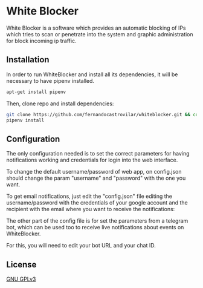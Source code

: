 # White Blocker

White Blocker is a software which provides an automatic blocking of IPs which tries to scan or penetrate into the system and graphic administration for block incoming ip traffic.

## Installation
In order to run WhiteBlocker and install all its dependencies, it will be necessary to have pipenv installed.
```bash
apt-get install pipenv
```
Then, clone repo and install dependencies:
```bash
git clone https://github.com/fernandocastrovilar/whiteblocker.git && cd whiteblocker/
pipenv install
```

## Configuration
The only configuration needed is to set the correct parameters for having notifications working and credentials for login into the web interface.

To change the default username/password of web app, on config.json should change the param "username" and "password" with the one you want.

To get email notifications, just edit the "config.json" file editing the username/password with the credentials of your google account and the recipient with the email where you want to receive the notifications:

The other part of the config file is for set the parameters from a telegram bot, which can be used too to receive live notifications about events on WhiteBlocker.

For this, you will need to edit your bot URL and your chat ID.


## License
[GNU GPLv3](https://choosealicense.com/licenses/gpl-3.0)
